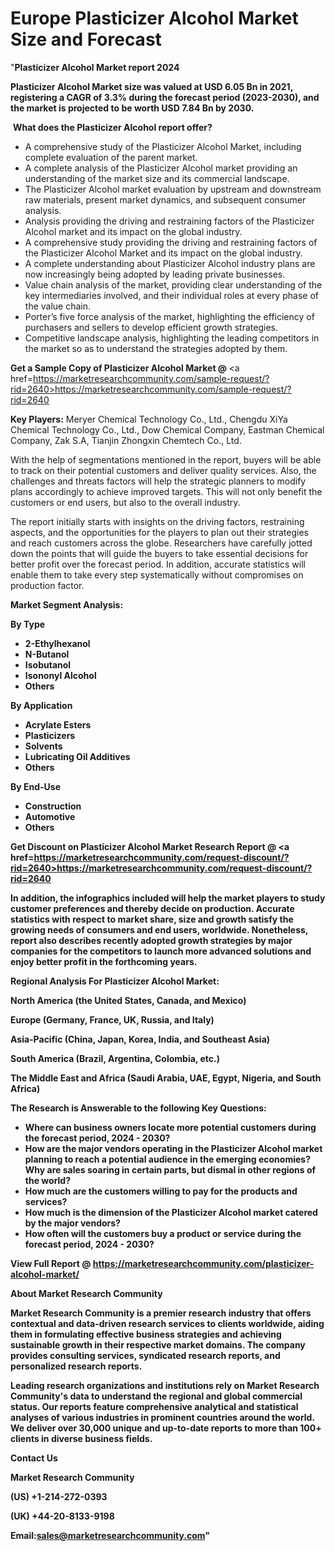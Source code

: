 # Europe Plasticizer Alcohol Market Size and Forecast
"<strong>Plasticizer Alcohol Market report 2024</strong>

<strong>Plasticizer Alcohol Market size was valued at USD 6.05 Bn in 2021, registering a CAGR of 3.3% during the forecast period (2023-2030), and the market is projected to be worth USD 7.84 Bn by 2030.</strong>

 <strong><b>What does the Plasticizer Alcohol report offer?</b></strong>
<ul>
  <li>A comprehensive study of the Plasticizer Alcohol Market, including complete evaluation of the parent market.</li>
  <li>A complete analysis of the Plasticizer Alcohol market providing an understanding of the market size and its commercial landscape.</li>
  <li>The Plasticizer Alcohol market evaluation by upstream and downstream raw materials, present market dynamics, and subsequent consumer analysis.</li>
  <li>Analysis providing the driving and restraining factors of the Plasticizer Alcohol market and its impact on the global industry.</li>
  <li>A comprehensive study providing the driving and restraining factors of the Plasticizer Alcohol Market and its impact on the global industry.</li>
  <li>A complete understanding about Plasticizer Alcohol industry plans are now increasingly being adopted by leading private businesses.</li>
  <li>Value chain analysis of the market, providing clear understanding of the key intermediaries involved, and their individual roles at every phase of the value chain.</li>
  <li>Porter’s five force analysis of the market, highlighting the efficiency of purchasers and sellers to develop efficient growth strategies.</li>
  <li>Competitive landscape analysis, highlighting the leading competitors in the market so as to understand the strategies adopted by them.</li>
</ul>

<strong>Get a Sample Copy of Plasticizer Alcohol Market @ </strong><a href=https://marketresearchcommunity.com/sample-request/?rid=2640><u>https://marketresearchcommunity.com/sample-request/?rid=2640</u></a>

<strong>Key Players:</strong> 
Meryer Chemical Technology Co., Ltd., Chengdu XiYa Chemical Technology Co., Ltd., Dow Chemical Company, Eastman Chemical Company, Zak S.A, Tianjin Zhongxin Chemtech Co., Ltd.

With the help of segmentations mentioned in the report, buyers will be able to track on their potential customers and deliver quality services. Also, the challenges and threats factors will help the strategic planners to modify plans accordingly to achieve improved targets. This will not only benefit the customers or end users, but also to the overall industry.

The report initially starts with insights on the driving factors, restraining aspects, and the opportunities for the players to plan out their strategies and reach customers across the globe. Researchers have carefully jotted down the points that will guide the buyers to take essential decisions for better profit over the forecast period. In addition, accurate statistics will enable them to take every step systematically without compromises on production factor.

<strong>Market Segment Analysis:</strong>


<strong><strong>By Type</strong></h4>
<ul>
 	<li>2-Ethylhexanol</li>
 	<li>N-Butanol</li>
 	<li>Isobutanol</li>
 	<li>Isononyl Alcohol</li>
 	<li>Others</li>
</ul>
<strong><strong>By Application</strong></h4>
<ul>
 	<li>Acrylate Esters</li>
 	<li>Plasticizers</li>
 	<li>Solvents</li>
 	<li>Lubricating Oil Additives</li>
 	<li>Others</li>
</ul>
<strong><strong>By End-Use</strong></h4>
<ul>
 	<li>Construction</li>
 	<li>Automotive</li>
 	<li>Others</li>
</ul>
<strong>

<strong>Get Discount on Plasticizer Alcohol Market Research Report @ </b></strong><a href=https://marketresearchcommunity.com/request-discount/?rid=2640><u>https://marketresearchcommunity.com/request-discount/?rid=2640</u></a>

In addition, the infographics included will help the market players to study customer preferences and thereby decide on production. Accurate statistics with respect to market share, size and growth satisfy the growing needs of consumers and end users, worldwide. Nonetheless, report also describes recently adopted growth strategies by major companies for the competitors to launch more advanced solutions and enjoy better profit in the forthcoming years.

<strong>Regional Analysis For Plasticizer Alcohol Market:</strong>

<strong>North America</strong> (the United States, Canada, and Mexico)

<strong>Europe</strong> (Germany, France, UK, Russia, and Italy)

<strong>Asia-Pacific</strong> (China, Japan, Korea, India, and Southeast Asia)

<strong>South America</strong> (Brazil, Argentina, Colombia, etc.)

<strong>The Middle East and Africa</strong> (Saudi Arabia, UAE, Egypt, Nigeria, and South Africa)

<strong>The Research is Answerable to the following Key Questions:</strong>
<ul>
 	<li>Where can business owners locate more potential customers during the forecast period, 2024 - 2030?</li>
 	<li>How are the major vendors operating in the Plasticizer Alcohol market planning to reach a potential audience in the emerging economies? Why are sales soaring in certain parts, but dismal in other regions of the world?</li>
 	<li>How much are the customers willing to pay for the products and services?</li>
 	<li>How much is the dimension of the Plasticizer Alcohol market catered by the major vendors?</li>
 	<li>How often will the customers buy a product or service during the forecast period, 2024 - 2030?</li>
</ul>

<strong>View Full Report @</strong> <a href=https://marketresearchcommunity.com/plasticizer-alcohol-market/>https://marketresearchcommunity.com/plasticizer-alcohol-market/</a>

<strong>About Market Research Community</strong>

Market Research Community is a premier research industry that offers contextual and data-driven research services to clients worldwide, aiding them in formulating effective business strategies and achieving sustainable growth in their respective market domains. The company provides consulting services, syndicated research reports, and personalized research reports.

Leading research organizations and institutions rely on Market Research Community's data to understand the regional and global commercial status. Our reports feature comprehensive analytical and statistical analyses of various industries in prominent countries around the world. We deliver over 30,000 unique and up-to-date reports to more than 100+ clients in diverse business fields.

<strong>Contact Us</strong>

<strong>Market Research Community</strong>

(US) +1-214-272-0393

(UK) +44-20-8133-9198

<strong>Email:</strong>sales@marketresearchcommunity.com"
